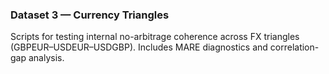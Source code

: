 ### Dataset 3 — Currency Triangles
Scripts for testing internal no-arbitrage coherence across FX triangles (GBPEUR–USDEUR–USDGBP).
Includes MARE diagnostics and correlation-gap analysis.
